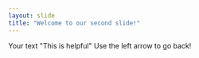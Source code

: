 ```yaml
---
layout: slide
title: "Welcome to our second slide!"
---
```

Your text "This is helpful"
Use the left arrow to go back!

